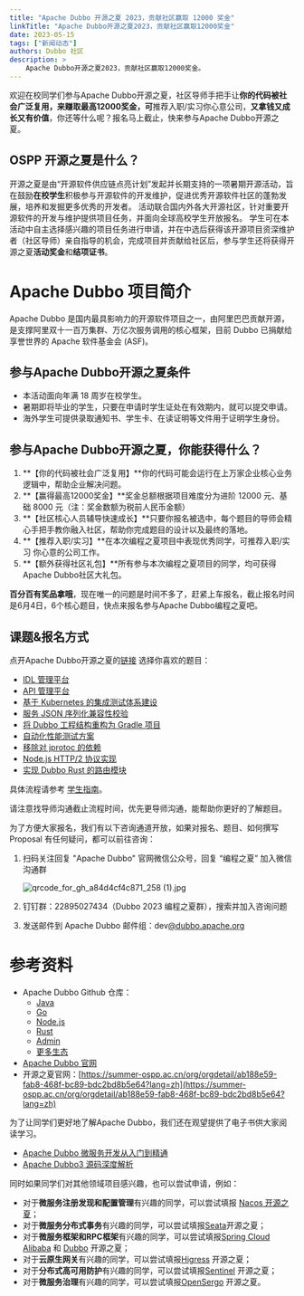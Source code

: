 ```yaml
---
title: "Apache Dubbo 开源之夏 2023，贡献社区赢取 12000 奖金"
linkTitle: "Apache Dubbo开源之夏2023，贡献社区赢取12000奖金"
date: 2023-05-15
tags: ["新闻动态"]
authors: Dubbo 社区
description: >
    Apache Dubbo开源之夏2023，贡献社区赢取12000奖金。
---
```


欢迎在校同学们参与Apache Dubbo开源之夏，社区导师手把手让**你的代码被社会广泛复用，来赚取最高12000奖金，可**推荐入职/实习你心意公司，**又拿钱又成长又有价值**，你还等什么呢？报名马上截止，快来参与Apache Dubbo开源之夏。

## OSPP 开源之夏是什么？

开源之夏是由“开源软件供应链点亮计划”发起并长期支持的一项暑期开源活动，旨在鼓励**在校学生**积极参与开源软件的开发维护，促进优秀开源软件社区的蓬勃发展，培养和发掘更多优秀的开发者。
活动联合国内外各大开源社区，针对重要开源软件的开发与维护提供项目任务，并面向全球高校学生开放报名。
学生可在本活动中自主选择感兴趣的项目任务进行申请，并在中选后获得该开源项目资深维护者（社区导师）亲自指导的机会，完成项目并贡献给社区后，参与学生还将获得开源之夏**活动奖金**和**结项证书**。

# Apache Dubbo 项目简介

Apache Dubbo 是国内最具影响力的开源软件项目之一，由阿里巴巴贡献开源，是支撑阿里双十一百万集群、万亿次服务调用的核心框架，目前 Dubbo 已捐献给享誉世界的 Apache 软件基金会 (ASF)。

## 参与Apache Dubbo开源之夏条件

- 本活动面向年满 18 周岁在校学生。
- 暑期即将毕业的学生，只要在申请时学生证处在有效期内，就可以提交申请。
- 海外学生可提供录取通知书、学生卡、在读证明等文件用于证明学生身份。

## 参与Apache Dubbo开源之夏，你能获得什么？

1. **【你的代码被社会广泛复用】**你的代码可能会运行在上万家企业核心业务逻辑中，帮助企业解决问题。
2. **【赢得最高12000奖金】**奖金总额根据项目难度分为进阶 12000 元、基础 8000 元（注：奖金数额为税前人民币金额）
3. **【社区核心人员辅导快速成长】**只要你报名被选中，每个题目的导师会精心手把手教你融入社区，帮助你完成题目的设计以及最终的落地。
4. **【推荐入职/实习】**在本次编程之夏项目中表现优秀同学，可推荐入职/实习 你心意的公司工作。
5. **【额外获得社区礼包】**所有参与本次编程之夏项目的同学，均可获得Apache Dubbo社区大礼包。

**百分百有奖品拿哦**，现在唯一的问题是时间不多了，赶紧上车报名，截止报名时间是6月4日，6个核心题目，快点来报名参与Apache Dubbo编程之夏吧。

## 课题&报名方式

点开Apache Dubbo开源之夏的[链接](https://summer-ospp.ac.cn/org/orgdetail/ab188e59-fab8-468f-bc89-bdc2bd8b5e64?lang=zh) 选择你喜欢的题目：

- [IDL 管理平台](https://summer-ospp.ac.cn/org/prodetail/23a7f0282?list=org&navpage=org)
- [API 管理平台](https://summer-ospp.ac.cn/org/prodetail/23a7f0286?list=org&navpage=org)
- [基于 Kubernetes 的集成测试体系建设](https://summer-ospp.ac.cn/org/prodetail/23a7f0284?list=org&navpage=org)
- [服务 JSON 序列化兼容性校验](https://summer-ospp.ac.cn/org/prodetail/23a7f0287?list=org&navpage=org)
- [将 Dubbo 工程结构重构为 Gradle 项目](https://summer-ospp.ac.cn/org/prodetail/23a7f0289?list=org&navpage=org)
- [自动化性能测试方案](https://summer-ospp.ac.cn/org/prodetail/23a7f0292?list=org&navpage=org)
- [移除对 jprotoc 的依赖](https://summer-ospp.ac.cn/org/prodetail/23a7f0294?list=org&navpage=org)
- [Node.js HTTP/2 协议实现](https://summer-ospp.ac.cn/org/prodetail/23a7f0520?list=org&navpage=org)
- [实现 Dubbo Rust 的路由模块](https://summer-ospp.ac.cn/org/prodetail/23a7f0553?list=org&navpage=org)

具体流程请参考 [学生指南](https://summer-ospp.ac.cn/help/student/)。

请注意找导师沟通截止流程时间，优先更导师沟通，能帮助你更好的了解题目。

为了方便大家报名，我们有以下咨询通道开放，如果对报名、题目、如何撰写 Proposal 有任何疑问，都可以前往咨询：

1. 扫码关注回复 "Apache Dubbo" 官网微信公众号，回复 “编程之夏” 加入微信沟通群

    ![qrcode_for_gh_a84d4cf4c871_258 (1).jpg](https://intranetproxy.alipay.com/skylark/lark/0/2023/jpeg/54037/1684119089728-eae2eb7d-4098-430e-a69e-a3939265e22b.jpeg#clientId=ub09992a8-5524-4&from=paste&height=129&id=u938740a9&originHeight=258&originWidth=258&originalType=binary&ratio=2&rotation=0&showTitle=false&size=27895&status=done&style=none&taskId=ud0f6af1b-fed8-4a07-aa5a-4e3f3bce229&title=&width=129)

2. 钉钉群：22895027434（Dubbo 2023 编程之夏群），搜索并加入咨询问题
3. 发送邮件到 Apache Dubbo 邮件组：dev[@dubbo.apache.org ](/dubbo.apache.org )

# 参考资料

- Apache Dubbo Github 仓库：
   - [Java](http://github.com/apache/dubbo)
   - [Go](http://github.com/apache/dubbo-go)
   - [Node.js](http://github.com/apache/dubbo-js)
   - [Rust](http://github.com/apache/dubbo-rust)
   - [Admin](http://github.com/apache/dubbo-admin)
   - [更多生态](http://github.com/dubbo/)
- [Apache Dubbo 官网 ](https://dubbo.apache.org/)
- 开源之夏官网：[https://summer-ospp.ac.cn/org/orgdetail/ab188e59-fab8-468f-bc89-bdc2bd8b5e64?lang=zh](https://summer-ospp.ac.cn/org/orgdetail/ab188e59-fab8-468f-bc89-bdc2bd8b5e64?lang=zh)

为了让同学们更好地了解Apache Dubbo，我们还在观望提供了电子书供大家阅读学习。

- [Apache Dubbo 微服务开发从入门到精通](https://cn.dubbo.apache.org/zh-cn/contact/books/)
- [Apache Dubbo3 源码深度解析](https://cn.dubbo.apache.org/zh-cn/contact/books/)

同时如果同学们对其他领域项目感兴趣，也可以尝试申请，例如：

- 对于**微服务注册发现和配置管理**有兴趣的同学，可以尝试填报 [Nacos 开源之夏](https://summer-ospp.ac.cn/org/orgdetail/ab188e59-fab8-468f-bc89-bdc2bd8b5e64?lang=zh)；
- 对于**微服务分布式事务**有兴趣的同学，可以尝试填报[Seata](https://summer-ospp.ac.cn/org/orgdetail/064c15df-705c-483a-8fc8-02831370db14?lang=zh)开源之夏；
- 对于**微服务框架和RPC框架**有兴趣的同学，可以尝试填报[Spring Cloud Alibaba](https://summer-ospp.ac.cn/org/orgdetail/41d68399-ed48-4d6d-9d4d-3ff4128dc132?lang=zh) 和 [Dubbo](https://summer-ospp.ac.cn/org/orgdetail/a7f6e2ad-4acc-47f8-9471-4e54b9a166a6?lang=zh) 开源之夏；
- 对于**云原生网关**有兴趣的同学，可以尝试填报[Higress](https://higress.io/zh-cn/blog/ospp-2023) 开源之夏；
- 对于**分布式高可用防护**有兴趣的同学，可以尝试填报[Sentinel](https://summer-ospp.ac.cn/org/orgdetail/5e879522-bd90-4a8b-bf8b-b11aea48626b?lang=zh) 开源之夏；
- 对于**微服务治理**有兴趣的同学，可以尝试填报[OpenSergo](https://summer-ospp.ac.cn/org/orgdetail/aaff4eec-11b1-4375-997d-5eea8f51762b?lang=zh) 开源之夏。
